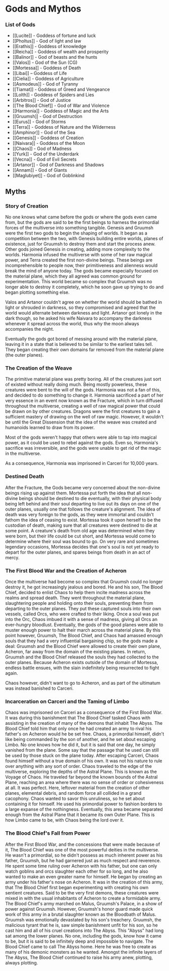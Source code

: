 # Gods and Mythos
### List of Gods
- [[Lucite]] - Goddess of fortune and luck
- [[Pholtus]] - God of light and law
- [[Erathis]] - Goddess of knowledge
- [[Reicha]] - Goddess of wealth and prosperity
- [[Balinor]] - God of beasts and the hunts
- [[Valos]] - God of the Sun (CG)
- [[Mortessa]] - Goddess of Death
- [[Libai]] – Goddess of Life 
- [[Cielia]] - Goddess of Agriculture
- [[Asmodeus]] - God of Tyranny
- [[Tiamat]] - Goddess of Greed and Vengeance
- [[Lolth]] - Goddess of Spiders and Lies
- [[Arbitros]] - God of Justice
- [[The Blood Chief]] - God of War and Violence
- [[Harmonia]] - Goddess of Magic and the Arts
- [[Gruumsh]] - God of Destruction
- [[Eurus]] - God of Storms
- [[Terra]] - Goddess of Nature and the Wilderness
- [[Amphinor]] - God of the Sea
- [[Genesis]] - Goddess of Creation
- [[Naivara]] - Goddess of the Moon
- [[Chaos]] - God of Madness
- [[Yurk]] - God of the Underdark
- [[Vecna]] - God of Evil Secrets
- [[Artanor]] - God of Darkness and Shadows
- [[Annam]] - God of Giants
- [[Maglubiyet]] - God of Goblinkind

## Myths
### Story of Creation
No one knows what came before the gods or where the gods even came from, but the gods are said to be the first beings to harness the primordial forces of the multiverse into something tangible. Genesis and Gruumsh were the first two gods to begin the shaping of worlds. It began as a competition between the two, with Genesis building entire worlds, planes of existence, just for Gruumsh to destroy them and start the process anew. Other gods joined Genesis in creating, adding more complexity to the worlds. Harmonia infused the multiverse with some of her raw magical power, and Terra created the first non-divine beings. These beings are incomprehensible to people now, their primitiveness and alienness would break the mind of anyone today. The gods became especially focused on the material plane, which they all agreed was common ground for experimentation. This world became so complex that Gruumsh was no longer able to destroy it completely, which he soon gave up trying to do and began plotting something else.

Valos and Artanor couldn't agree on whether the world should be bathed in light or shrouded in darkness, so they compromised and agreed that the world would alternate between darkness and light. Artanor got lonely in the dark though, so he asked his wife Naivara to accompany the darkness whenever it spread across the world, thus why the moon always accompanies the night.

Eventually the gods got bored of messing around with the material plane, leaving it in a state that is believed to be similar to the earliest tales tell. They began creating their own domains far removed from the material plane (the outer planes).

### The Creation of the Weave
The primitive material plane was pretty boring. All of the creatures just sort of existed without really doing much. Being mostly powerless, these creatures were bent to the will of the gods. Harmonia was not a fan of this, and decided to do something to change it. Harmonia sacrificed a part of her very essence in an event now known as the Fracture, which in turn diffused throughout the multiverse, creating a well of raw magical power that could be drawn on by other creatures. Dragons were the first creatures to gain a sufficient mastery of drawing on the well of raw magic. However, it wouldn't be until the Great Dissension that the idea of the weave was created and humanoids learned to draw from its power.

Most of the gods weren't happy that others were able to tap into magical power, as it could be used to rebel against the gods. Even so, Harmonia's sacrifice was irreversible, and the gods were unable to get rid of the magic in the multiverse.

As a consequence, Harmonia was imprisoned in Carceri for 10,000 years.

### Destined Death
After the Fracture, the Gods became very concerned about the non-divine beings rising up against them. Mortessa put forth the idea that all non-divine beings should be destined to die eventually, with their physical body being left behind and their soul departing to live out its days on one of the outer planes, usually one that follows the creature's alignment. The idea of death was very foreign to the gods, as they were immortal and couldn't fathom the idea of ceasing to exist. Mortessa took it upon herself to be the custodian of death, making sure that all creatures were destined to die at some point. A creature's death from old age was determined when they were born, but their life could be cut short, and Mortessa would come to determine where their soul was bound to go. On very rare and sometimes legendary occasions, Mortessa decides that one's soul is not yet ready to depart for the outer planes, and spares beings from death in an act of mercy.

### The First Blood War and the Creation of Acheron
Once the multiverse had become so complex that Gruumsh could no longer destroy it, he got increasingly jealous and bored. He and his son, The Blood Chief, decided to enlist Chaos to help them incite madness across the realms and spread death. They went throughout the material plane, slaughtering people and holding onto their souls, preventing them from departing to the outer planes. They put these captured souls into their own vessels, called Orcs, who were crafted to their liking. Once a soul was put into the Orc, Chaos imbued it with a sense of madness, giving all Orcs an ever-hungry bloodlust. Eventually, the gods of the good planes were able to muster enough power to halt their march across the material plane. By this point however, Gruumsh, The Blood Chief, and Chaos had amassed enough souls that they had a very influential bargaining chip, so the gods made a deal: Gruumsh and the Blood Chief were allowed to create their own plane, Acheron, far away from the domain of the existing planes. In return, Gruumsh and the Blood Chief released the souls they had collected to the outer planes. Because Acheron exists outside of the domain of Mortessa, endless battle ensues, with the slain indefinitely being resurrected to fight again.

Chaos however, didn't want to go to Acheron, and as part of the ultimatum was instead banished to Carceri.

### Incarceration on Carceri and the Taming of Limbo
Chaos was imprisoned on Carceri as a consequence of the First Blood War. It was during this banishment that The Blood Chief tasked Chaos with assisting in the creation of many of the demons that inhabit The Abyss. The Blood Chief told him that only once he had created an army to rival his father's on Acheron would he be set free. Chaos, a primordial himself, didn't like being commanded by the son of another, and he set about escaping Limbo. No one knows how he did it, but it is said that one day, he simply vanished from the plane. Some say that the passage that he used can still be used by those stuck on the plane today. After escaping Carceri, Chaos found himself without a true domain of his own. It was not his nature to rule over anything with any sort of order. Chaos traveled to the edge of the multiverse, exploring the depths of the Astral Plane. This is known as the Voyage of Chaos. He traveled far beyond the known bounds of the Astral Plane, reaching an area where there was no sense of order or cohesiveness at all. It was perfect. Here, leftover material from the creation of other planes, elemental debris, and random force all collided in a grand cacophony. Chaos wanted to savor this unruliness, so he set about containing it for himself. He used his primordial power to fashion borders to a large expanse of the nothingness. Eventually, this area became separated enough from the Astral Plane that it became its own Outer Plane. This is how Limbo came to be, with Chaos being the lord over it.

### The Blood Chief's Fall from Power
After the First Blood War, and the concessions that were made because of it, The Blood Chief was one of the most powerful deities in the multiverse. He wasn't a primordial, so he didn't possess as much inherent power as his father, Gruumsh, but he had garnered just as much respect and reverence. He spent some time ruling over Acheron with his father, but one can only watch goblins and orcs slaughter each other for so long, and he also wanted to make an even greater name for himself. He began by creating an army under his father's nose on Acheron. It was in the creation of this army, that The Blood Chief first began experimenting with creating his own sentient creatures. Said to be the very first demons, these creatures were mixed in with the usual inhabitants of Acheron to create a formidable army. The Blood Chief's army marched on Malus, Gruumsh's Palace, in a show of power against Gruumsh. However, Gruumsh's honor guard made quick work of this army in a brutal slaughter known as the Bloodbath of Malus. Gruumsh was emotionally devastated by his son's treachery. Gruumsh, the malicious tyrant that he is, saw simple banishment unfit for his son, so he cast him and all of his cruel creations into The Abyss. This "Abyss" had long sat among the lower planes. No one, including the gods, know how it came to be, but it is said to be infinitely deep and impossible to navigate. The Blood Chief came to call The Abyss home. Here he was free to create as many of his demonic monsters as he wanted. Amongst the infinite layers of The Abyss, The Blood Chief continued to raise his army anew, plotting, always plotting.

### 